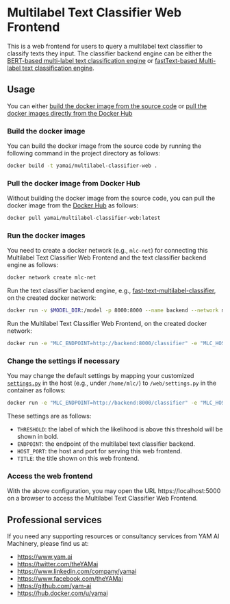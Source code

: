 # Multilabel Text Classifier Web Frontend

This is a web frontend for users to query a multilabel text classifier to classify texts they input. The classifier backend engine can be either the [BERT-based multi-label text classification engine](https://github.com/yam-ai/bert-multilabel-classifier) or [fastText-based Multi-label text classification engine](https://github.com/yam-ai/fasttext-multilabel-classifier). 

## Usage

You can either [build the docker image from the source code](#build-the-docker-image) or [pull the docker images directly from the Docker Hub](#pull-the-docker-image-from-docker-hub)

### Build the docker image

You can build the docker image from the source code by running the following command in the project directory as follows:

```sh
docker build -t yamai/multilabel-classifier-web .
```

### Pull the docker image from Docker Hub

Without building the docker image from the source code, you can pull the docker image from the [Docker Hub](https://hub.docker.com/r/yamai/multilabel-classifier-web) as follows:

```sh
docker pull yamai/multilabel-classifier-web:latest
```

### Run the docker images

You need to create a docker network (e.g., `mlc-net`) for connecting this Multilabel Text Classifier Web Frontend and the text classifier backend engine as follows:

```sh
docker network create mlc-net
```

Run the text classifier backend engine, e.g., [fast-text-multilabel-classifier](https://github.com/yam-ai/fasttext-multilabel-classifier), on the created docker network:

```sh
docker run -v $MODEL_DIR:/model -p 8000:8000 --name backend --network mlc-net yamai/fasttext-multilabel-classifier:serve-latest
```

Run the Multilabel Text Classifier Web Frontend, on the created docker network:

```sh
docker run -e "MLC_ENDPOINT=http://backend:8000/classifier" -e "MLC_HOST_PORT=0.0.0.0:5000" -p 5000:5000 --name frontend --network mlc-net -it yamai/multilabel-classifier-web
```

### Change the settings if necessary

You may change the default settings by mapping your customized [`settings.py`](https://github.com/yam-ai/multilabel-classifier-web/blob/master/settings.py) in the host (e.g., under `/home/mlc/`) to `/web/settings.py` in the container as follows:

```sh
docker run -e "MLC_ENDPOINT=http://backend:8000/classifier" -e "MLC_HOST_PORT=0.0.0.0:5000" -p 5000:5000 --name frontend --network mlc-net -v /home/mlc/settings.py:/web/settings.py -it yamai/multilabel-classifier-web
```

These settings are as follows:

* `THRESHOLD`: the label of which the likelihood is above this threshold will be shown in bold.
* `ENDPOINT`: the endpoint of the multilabel text classifier backend.
* `HOST_PORT`: the host and port for serving this web frontend.
* `TITLE`: the title shown on this web frontend.

### Access the web frontend

With the above configuration, you may open the URL https://localhost:5000 on a browser to access the Multilabel Text Classifier Web Frontend.

## Professional services

If you need any supporting resources or consultancy services from YAM AI Machinery, please find us at:

* https://www.yam.ai
* https://twitter.com/theYAMai
* https://www.linkedin.com/company/yamai
* https://www.facebook.com/theYAMai
* https://github.com/yam-ai
* https://hub.docker.com/u/yamai
